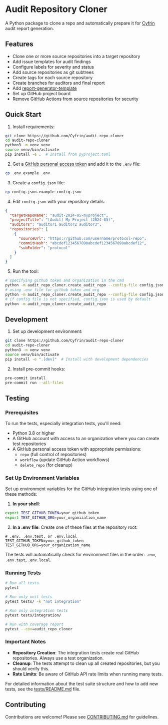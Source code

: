 # Audit Repository Cloner

A Python package to clone a repo and automatically prepare it for [Cyfrin](https://www.cyfrin.io/) audit report generation.

## Features

- Clone one or more source repositories into a target repository
- Add issue templates for audit findings
- Configure labels for severity and status
- Add source repositories as git subtrees
- Create tags for each source repository
- Create branches for auditors and final report
- Add [report-generator-template](https://github.com/Cyfrin/report-generator-template)
- Set up GitHub project board
- Remove GitHub Actions from source repositories for security

## Quick Start

1. Install requirements:
```bash
git clone https://github.com/Cyfrin/audit-repo-cloner
cd audit-repo-cloner
python3 -m venv venv
source venv/bin/activate
pip install -e .  # Install from pyproject.toml
```

2. Get a [GitHub personal access token](https://docs.github.com/en/authentication/keeping-your-account-and-data-secure/creating-a-personal-access-token) and add it to the `.env` file:
```bash
cp .env.example .env
```

3. Create a `config.json` file:
```bash
cp config.json.example config.json
```

4. Edit `config.json` with your repository details:
```json
{
  "targetRepoName": "audit-2024-05-myproject",
  "projectTitle": "[Audit] My Project (2024-05)",
  "auditors": "auditor1 auditor2 auditor3",
  "repositories": [
    {
      "sourceUrl": "https://github.com/username/protocol-repo",
      "commitHash": "abcdef1234567890abcdef1234567890abcdef12",
      "subFolder": "protocol"
    }
  ]
}
```

5. Run the tool:
```bash
# specifying github token and organization in the cmd
python -m audit_repo_cloner.create_audit_repo --config-file config.json --github-token YOUR_TOKEN --organization YOUR_ORG
# using .env file for github token and org
python -m audit_repo_cloner.create_audit_repo --config-file config.json
# if config file is not specified, config.json is used by default
python -m audit_repo_cloner.create_audit_repo
```

## Development

1. Set up development environment:
```bash
git clone https://github.com/Cyfrin/audit-repo-cloner
cd audit-repo-cloner
python3 -m venv venv
source venv/bin/activate
pip install -e ".[dev]"  # Install with development dependencies
```

2. Install pre-commit hooks:
```bash
pre-commit install
pre-commit run --all-files
```

## Testing

### Prerequisites

To run the tests, especially integration tests, you'll need:

- Python 3.8 or higher
- A GitHub account with access to an organization where you can create test repositories
- A GitHub personal access token with appropriate permissions:
  - `repo` (full control of repositories)
  - `workflow` (update GitHub Action workflows)
  - `delete_repo` (for cleanup)

### Set Up Environment Variables

Set up environment variables for the GitHub integration tests using one of these methods:

1. **In your shell**:
```bash
export TEST_GITHUB_TOKEN=your_github_token
export TEST_GITHUB_ORG=your_organization_name
```

2. **In a .env file**: Create one of these files at the repository root:
```
# .env, .env.test, or .env.local
TEST_GITHUB_TOKEN=your_github_token
TEST_GITHUB_ORG=your_organization_name
```

The tests will automatically check for environment files in the order: `.env`, `.env.test`, `.env.local`.

### Running Tests

```bash
# Run all tests
pytest

# Run only unit tests
pytest tests/ -k "not integration"

# Run only integration tests
pytest tests/integration/

# Run with coverage report
pytest --cov=audit_repo_cloner
```

### Important Notes

- **Repository Creation**: The integration tests create real GitHub repositories. Always use a test organization.
- **Cleanup**: The tests attempt to clean up all created repositories, but you should verify this.
- **Rate Limits**: Be aware of GitHub API rate limits when running many tests.

For detailed information about the test suite structure and how to add new tests, see the [tests/README.md](tests/README.md) file.

## Contributing

Contributions are welcome! Please see [CONTRIBUTING.md](CONTRIBUTING.md) for guidelines.